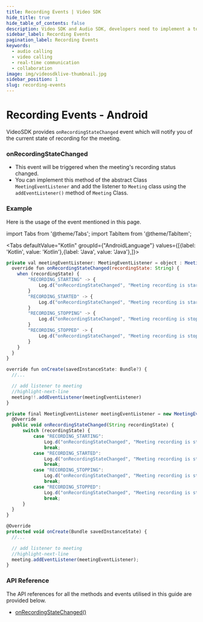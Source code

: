 ```yaml
---
title: Recording Events | Video SDK
hide_title: true
hide_table_of_contents: false
description: Video SDK and Audio SDK, developers need to implement a token server. This requires efforts on both the front-end and backend.
sidebar_label: Recording Events
pagination_label: Recording Events
keywords:
  - audio calling
  - video calling
  - real-time communication
  - collaboration
image: img/videosdklive-thumbnail.jpg
sidebar_position: 1
slug: recording-events
---
```


# Recording Events - Android

VideoSDK provides `onRecordingStateChanged` event which will notify you of the current state of recording for the meeting.

### onRecordingStateChanged

- This event will be triggered when the meeting's recording status changed.
- You can implement this method of the abstract Class `MeetingEventListener` and add the listener to `Meeting` class using the `addEventListener()` method of `Meeting` Class.

### Example

Here is the usage of the event mentioned in this page.

import Tabs from '@theme/Tabs';
import TabItem from '@theme/TabItem';

<Tabs
defaultValue="Kotlin"
groupId={"AndroidLanguage"}
values={[{label: 'Kotlin', value: 'Kotlin'},{label: 'Java', value: 'Java'},]}>

<TabItem value="Kotlin">

```js
private val meetingEventListener: MeetingEventListener = object : MeetingEventListener() {
  override fun onRecordingStateChanged(recordingState: String) {
    when (recordingState) {
        "RECORDING_STARTING" -> {
            Log.d("onRecordingStateChanged", "Meeting recording is starting")
        }
        "RECORDING_STARTED" -> {
            Log.d("onRecordingStateChanged", "Meeting recording is started")
        }
        "RECORDING_STOPPING" -> {
            Log.d("onRecordingStateChanged", "Meeting recording is stopping")
        }
        "RECORDING_STOPPED" -> {
            Log.d("onRecordingStateChanged", "Meeting recording is stopped")
        }
    }
  }
}

override fun onCreate(savedInstanceState: Bundle?) {
  //...

  // add listener to meeting
  //highlight-next-line
  meeting!!.addEventListener(meetingEventListener)
}
```

</TabItem>

<TabItem value="Java">

```js
private final MeetingEventListener meetingEventListener = new MeetingEventListener() {
  @Override
  public void onRecordingStateChanged(String recordingState) {
      switch (recordingState) {
          case "RECORDING_STARTING":
              Log.d("onRecordingStateChanged", "Meeting recording is starting");
              break;
          case "RECORDING_STARTED":
              Log.d("onRecordingStateChanged", "Meeting recording is started");
              break;
          case "RECORDING_STOPPING":
              Log.d("onRecordingStateChanged", "Meeting recording is stopping");
              break;
          case "RECORDING_STOPPED":
              Log.d("onRecordingStateChanged", "Meeting recording is stopped");
              break;
      }
  }
}

@Override
protected void onCreate(Bundle savedInstanceState) {
  //...

  // add listener to meeting
  //highlight-next-line
  meeting.addEventListener(meetingEventListener);
}
```

</TabItem>

</Tabs>

### API Reference

The API references for all the methods and events utilised in this guide are provided below.

- [onRecordingStateChanged()](/android/api/sdk-reference/meeting-class/meeting-event-listener-class#onrecordingstatechanged)
